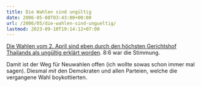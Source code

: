 ```yaml
---
title: Die Wahlen sind ungültig
date: 2006-05-08T03:43:00+00:00
url: /2006/05/die-wahlen-sind-ungueltig/
lastmod: 2023-09-10T19:14:12+07:00
---
```

[Die Wahlen vom 2. April sind eben durch den höchsten Gerichtshof Thailands als ungültig erklärt worden][1]. 8:6 war die Stimmung.

Damit ist der Weg für Neuwahlen offen (ich wollte sowas schon immer mal sagen). Diesmal _mit_ den Demokraten und allen Parteien, welche die vergangene Wahl boykottierten.

 [1]: http://www.nationmultimedia.com/2006/05/08/headlines/headlines_30003512.php
